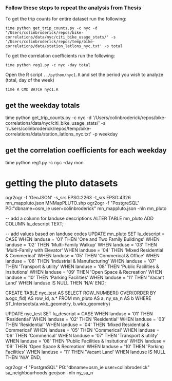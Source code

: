 ### Follow these steps to repeat the analysis from Thesis

To get the trip counts for entire dataset run the following:

```time python get_trip_counts.py -c nyc -d '/Users/colinbroderick/repos/bike-correlations/data/nyc/citi_bike_usage_stats/' -s '/Users/colinbroderick/repos/temp/bike-correlations/data/station_latlons_nyc.txt' -p total```

To get the correlation coefficients run the following:

```time python reg1.py -c nyc -day total``` 

Open the R script `../python/nyc1.R` and set the period you wish to analyze (total, day of the week)

```
time R CMD BATCH nyc1.R

```

## get the weekday totals
time python get_trip_counts.py -c nyc -d '/Users/colinbroderick/repos/bike-correlations/data/nyc/citi_bike_usage_stats/' -s '/Users/colinbroderick/repos/temp/bike-correlations/data/station_latlons_nyc.txt' -p weekday

## get the correlation coefficients for each weekday
time python reg1.py -c nyc -day mon


# getting the pluto datasets
ogr2ogr -f 'GeoJSON' -s_srs EPSG:2263 -t_srs EPSG:4326 mn_mappluto.json MNMapPLUTO.shp 
ogr2ogr -f "PostgreSQL" PG:"dbname=osm_ie user=colinbroderick" mn_mappluto.json -nln mn_pluto

-- add a column for landuse descriptions
ALTER TABLE mn_pluto ADD COLUMN lu_descript TEXT;

-- add values based on landuse codes
UPDATE mn_pluto SET lu_descript = 
    CASE WHEN landuse = '01' THEN 'One and Two Family Buildings'
         WHEN landuse = '02' THEN 'Multi-Family Walkup'
         WHEN landuse = '03' THEN 'Multi-Family with Elevator'
         WHEN landuse = '04' THEN 'Mixed Residential & Commerical'
         WHEN landuse = '05' THEN 'Commerical & Office'
         WHEN landuse = '06' THEN 'Industrial & Manufacturing'
         WHEN landuse = '07' THEN 'Transport & utility'
         WHEN landuse = '08' THEN 'Public Facilities & Insitutions'
         WHEN landuse = '09' THEN 'Open Space & Recreation'
         WHEN landuse = '10' THEN 'Parking Facilities'
         WHEN landuse = '11' THEN 'Vacant Land'
         WHEN landuse IS NULL THEN 'N/A'
         END;

CREATE TABLE nyc_test AS
SELECT ROW_NUMBER() OVER(ORDER BY a.ogc_fid) AS row_id, a.* FROM mn_pluto AS a, ny_sa_n AS b WHERE ST_Intersects(a.wkb_geometry, b.wkb_geometry)

UPDATE nyc_test SET lu_descript = 
    CASE WHEN landuse = '01' THEN 'Residential'
         WHEN landuse = '02' THEN 'Residential'
         WHEN landuse = '03' THEN 'Residential'
         WHEN landuse = '04' THEN 'Mixed Residential & Commerical'
         WHEN landuse = '05' THEN 'Commerical'
         WHEN landuse = '06' THEN 'Commerical'
         WHEN landuse = '07' THEN 'Transport & utility'
         WHEN landuse = '08' THEN 'Public Facilities & Insitutions'
         WHEN landuse = '09' THEN 'Open Space & Recreation'
         WHEN landuse = '10' THEN 'Parking Facilities'
         WHEN landuse = '11' THEN 'Vacant Land'
         WHEN landuse IS NULL THEN 'N/A'
         END;

ogr2ogr -f "PostgreSQL" PG:"dbname=osm_ie user=colinbroderick" sa_neighbourhoods.geojson -nln ny_sa_n